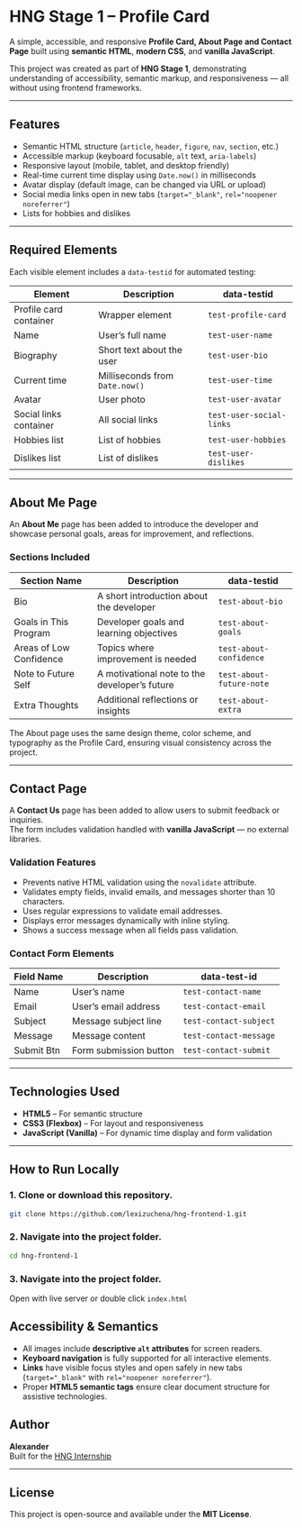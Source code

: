 # HNG Stage 1 – Profile Card

A simple, accessible, and responsive **Profile Card, About Page and Contact Page** built using **semantic HTML**, **modern CSS**, and **vanilla JavaScript**.

This project was created as part of **HNG Stage 1**, demonstrating understanding of accessibility, semantic markup, and responsiveness — all without using frontend frameworks.

---

## Features

- Semantic HTML structure (`article`, `header`, `figure`, `nav`, `section`, etc.)
- Accessible markup (keyboard focusable, `alt` text, `aria-labels`)
- Responsive layout (mobile, tablet, and desktop friendly)
- Real-time current time display using `Date.now()` in milliseconds
- Avatar display (default image, can be changed via URL or upload)
- Social media links open in new tabs (`target="_blank"`, `rel="noopener noreferrer"`)
- Lists for hobbies and dislikes

---

## Required Elements

Each visible element includes a `data-testid` for automated testing:

| Element                | Description                    | data-testid              |
| ---------------------- | ------------------------------ | ------------------------ |
| Profile card container | Wrapper element                | `test-profile-card`      |
| Name                   | User’s full name               | `test-user-name`         |
| Biography              | Short text about the user      | `test-user-bio`          |
| Current time           | Milliseconds from `Date.now()` | `test-user-time`         |
| Avatar                 | User photo                     | `test-user-avatar`       |
| Social links container | All social links               | `test-user-social-links` |
| Hobbies list           | List of hobbies                | `test-user-hobbies`      |
| Dislikes list          | List of dislikes               | `test-user-dislikes`     |

---

## About Me Page

An **About Me** page has been added to introduce the developer and showcase personal goals, areas for improvement, and reflections.

### Sections Included

| Section Name            | Description                                   | data-testid              |
| ----------------------- | --------------------------------------------- | ------------------------ |
| Bio                     | A short introduction about the developer      | `test-about-bio`         |
| Goals in This Program   | Developer goals and learning objectives       | `test-about-goals`       |
| Areas of Low Confidence | Topics where improvement is needed            | `test-about-confidence`  |
| Note to Future Self     | A motivational note to the developer’s future | `test-about-future-note` |
| Extra Thoughts          | Additional reflections or insights            | `test-about-extra`       |

The About page uses the same design theme, color scheme, and typography as the Profile Card, ensuring visual consistency across the project.

---

## Contact Page

A **Contact Us** page has been added to allow users to submit feedback or inquiries.  
The form includes validation handled with **vanilla JavaScript** — no external libraries.

### Validation Features

- Prevents native HTML validation using the `novalidate` attribute.
- Validates empty fields, invalid emails, and messages shorter than 10 characters.
- Uses regular expressions to validate email addresses.
- Displays error messages dynamically with inline styling.
- Shows a success message when all fields pass validation.

### Contact Form Elements

| Field Name | Description            | data-test-id           |
| ---------- | ---------------------- | ---------------------- |
| Name       | User’s name            | `test-contact-name`    |
| Email      | User’s email address   | `test-contact-email`   |
| Subject    | Message subject line   | `test-contact-subject` |
| Message    | Message content        | `test-contact-message` |
| Submit Btn | Form submission button | `test-contact-submit`  |

---

## Technologies Used

- **HTML5** – For semantic structure
- **CSS3 (Flexbox)** – For layout and responsiveness
- **JavaScript (Vanilla)** – For dynamic time display and form validation

---

## How to Run Locally

### 1. **Clone or download** this repository.

```bash
git clone https://github.com/lexizuchena/hng-frontend-1.git
```

### 2. Navigate into the project folder.

```bash
cd hng-frontend-1
```

### 3. Navigate into the project folder.

Open with live server or double click `index.html`

## Accessibility & Semantics

- All images include **descriptive `alt` attributes** for screen readers.
- **Keyboard navigation** is fully supported for all interactive elements.
- **Links** have visible focus styles and open safely in new tabs (`target="_blank"` with `rel="noopener noreferrer"`).
- Proper **HTML5 semantic tags** ensure clear document structure for assistive technologies.

## Author

**Alexander**  
Built for the [HNG Internship](https://hng.tech/internship)

---

## License

This project is open-source and available under the **MIT License**.
